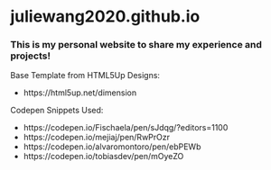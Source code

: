 # juliewang2020.github.io
### This is my personal website to share my experience and projects!

Base Template from HTML5Up Designs: 
<ul>
  <li>https://html5up.net/dimension</li>
</ul>

Codepen Snippets Used: 
<ul>
  <li>https://codepen.io/Fischaela/pen/sJdqg/?editors=1100</li>
  <li>https://codepen.io/mejiaj/pen/RwPrOzr</li> 
  <li>https://codepen.io/alvaromontoro/pen/ebPEWb</li>
  <li>https://codepen.io/tobiasdev/pen/mOyeZO</li>
</ul>
